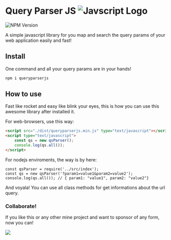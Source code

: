# Query Parser JS ![Javscript Logo](https://img.icons8.com/?size=35&id=39853&format=png&color=000000)


![NPM Version](https://img.shields.io/npm/v/queryparserjs)

A simple javascript library for you map and search the query params of your web application easily and fast!

## Install

One command and all your query params are in your hands!

```bash
npm i queryparserjs
```

## How to use

Fast like rocket and easy like blink your eyes, this is how you can use this awesome library after installed it.

For web-browsers, use this way:

```html
<script src="./dist/queryparserjs.min.js" type="text/javascript"></script>
<script type="text/javascript">
	const qs = new qsParser(); 
	console.log(qs.all());
</script>
```

For nodejs enviroments, the way is by here:

```node
const qsParser = require('../src/index');
const qs = new qsParser('?param1=value1&param2=value2');
console.log(qs.all()); // { param1: "value1", param2: "value2"}
```

And voyala! You can use all class methods for get informations about the url query.


### Collaborate!

If you like this or any other mine project and want to sponsor of any form, now you can!

[<img src="https://img.icons8.com/?size=50&id=VBWGOOUxXQA3&format=png&color=000000">](https://www.paypal.com/donate/?hosted_button_id=A7Y2RMSPS326Y)